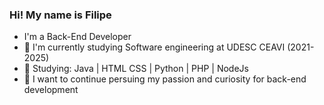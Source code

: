 ### Hi! My name is Filipe

- I'm a Back-End Developer
- 🔭 I'm currently studying Software engineering at UDESC CEAVI (2021-2025)
- 🌱 Studying: Java | HTML CSS | Python | PHP | NodeJs
- 💬 I want to continue persuing my passion and curiosity for back-end development
